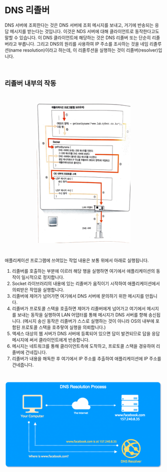 # DNS 리졸버

DNS 서버에 조회한다는 것은 DNS 서버에 조회 메시지를 보내고, 거기에 반송되는 응답 메시지를 받는다는 것입니다. 이것은 NDS 서버에 대해 클라이언트로 동작한다고도 말할 수 있습니다. 이 DNS 클라이언트에 해당하는 것은 DNS 리졸버 또는 단순히 리졸버라고 부릅니다. 그리고 DNS의 원리를 사용하여 IP 주소를 조사하는 것을 네임 리졸루션(name resolution)이라고 하는데, 이 리졸루션을 실행하는 것이 리졸버(resolver)입니다.

&nbsp;

## 리졸버 내부의 작동

&nbsp;

<img src="../images/dns-resolver-2.png" alt="resolver-2" width="300" style="margin-left: auto; margin-right: auto; display: block;"/>

&nbsp;

애플리케이션 프로그램에 쓰여있는 작업 내용은 보통 위에서 아래로 실행됩니다.

1. 리졸버를 호출하는 부분에 이르러 해당 행을 실행하면 여기에서 애플리케이션의 동작이 일시적으로 정지합니다. 
2. Socket 라이브러리의 내용에 있는 리졸버가 움직이기 시작하여 애플리케이션에서 의뢰받은 작업을 실행합니다.
3. 리졸버에 제어가 넘어가면 여기에서 DNS 서버에 문의하기 위한 메시지를 만듭니다. 
4. 리졸버가 프로토콜 스택을 호출하면 제어가 리졸버에게 넘어가고 여기에서 메시지를 보내는 동작을 실행하여 LAN 어댑터를 통해 메시지가 DNS 서버를 향해 송신됩니다. (메시지 송신 동작은 리졸버가 스스로 실행하는 것이 아니라 OS의 내부에 포함된 프로토콜 스택을 호추랗여 실행을 의뢰합니다.)
5. 액세스 대상의 웹 서버가 DNS 서버에 등록되어 있으면 답이 발견되므로 답을 응답 메시지에 써서 클라이언트에게 반송합니다.
6. 메시지는 네트워크를 통해 클라이언트측에 도착하고, 프로토콜 스택을 경유하여 리졸버에 건네집니다.
7. 리졸버가 내용을 해독한 후 여기에서 IP 주소를 추출하여 애플리케이션에 IP 주소를 건네줍니다. 

&nbsp;

<img src="../images/dns-resolver.png" alt="resolver" width="500" style="margin-left: auto; margin-right: auto; display: block;"/>

&nbsp;